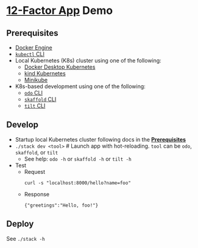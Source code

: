 # [12-Factor App](https://12factor.net/) Demo

## Prerequisites
- [Docker Engine](https://docs.docker.com/engine/install/)
- [`kubectl` CLI](https://kubernetes.io/docs/tasks/tools/)
- Local Kubernetes (K8s) cluster using one of the following:
  - [Docker Desktop Kubernetes](https://docs.docker.com/desktop/kubernetes/)
  - [kind Kubernetes](https://kind.sigs.k8s.io/docs/user/quick-start/#installation)
  - [Minikube](https://minikube.sigs.k8s.io/docs/start/)
- K8s-based development using one of the following:
  - [`odo` CLI](https://odo.dev/docs/overview/installation)
  - [`skaffold` CLI](https://skaffold.dev/docs/install/)
  - [`tilt` CLI](https://docs.tilt.dev/install.html)

## Develop
- Startup local Kubernetes cluster following docs in the [**Prerequisites**]((#prerequisites))
- `./stack dev <tool>` # Launch app with hot-reloading. `tool` can be `odo`, `skaffold`, or `tilt`
  - See help: `odo -h` or `skaffold -h` or `tilt -h`
- Test
  - Request
    ```
    curl -s "localhost:8000/hello?name=foo"
    ```
  - Response
    ```
    {"greetings":"Hello, foo!"}
    ```

## Deploy
See `./stack -h`

